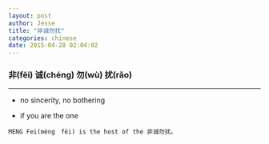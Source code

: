 ```yaml
---
layout: post
author: Jesse
title: "非诚勿扰"
categories: chinese
date: 2015-04-28 02:04:02
---
```


### 非(fēi) 诚(chéng) 勿(wù) 扰(rǎo)

---------------------------------------------


- no sincerity, no bothering

- if you are the one

```
MENG Fei(mèng　fēi) is the host of the 非诚勿扰。
```

